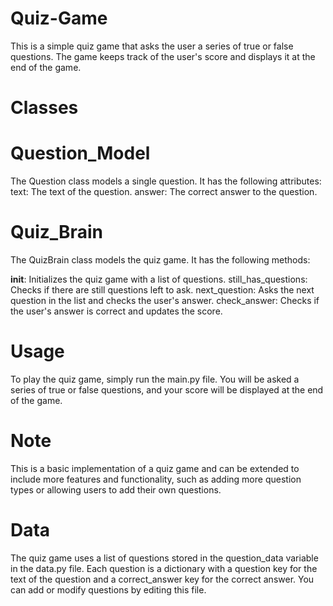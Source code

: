 # Quiz-Game
This is a simple quiz game that asks the user a series of true or false questions. The game keeps track of the user's score and displays it at the end of the game.

# Classes

# Question_Model
The Question class models a single question. It has the following attributes:
text: The text of the question.
answer: The correct answer to the question.

# Quiz_Brain
The QuizBrain class models the quiz game. It has the following methods:

__init__: Initializes the quiz game with a list of questions.
still_has_questions: Checks if there are still questions left to ask.
next_question: Asks the next question in the list and checks the user's answer.
check_answer: Checks if the user's answer is correct and updates the score.

# Usage
To play the quiz game, simply run the main.py file. You will be asked a series of true or false questions, and your score will be displayed at the end of the game.

# Note
This is a basic implementation of a quiz game and can be extended to include more features and functionality, such as adding more question types or allowing users to add their own questions.

# Data
The quiz game uses a list of questions stored in the question_data variable in the data.py file. Each question is a dictionary with a question key for the text of the question and a correct_answer key for the correct answer. You can add or modify questions by editing this file.
